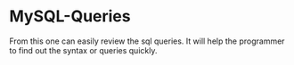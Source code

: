# MySQL-Queries
From this one can easily review the sql queries. It will help the programmer to find out the syntax or queries quickly.

